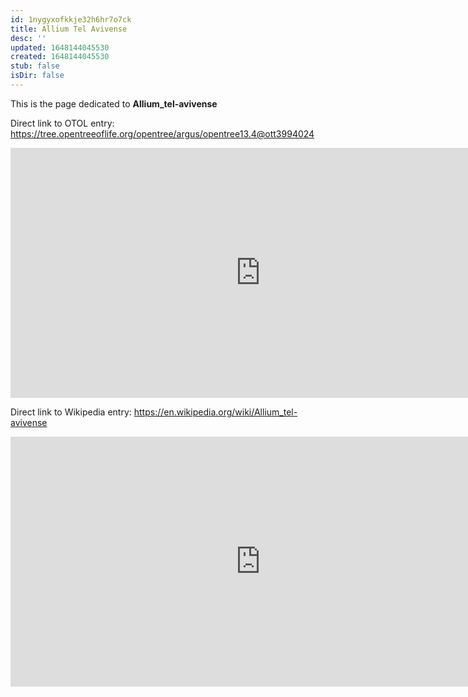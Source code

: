 ```yaml
---
id: 1nygyxofkkje32h6hr7o7ck
title: Allium Tel Avivense
desc: ''
updated: 1648144045530
created: 1648144045530
stub: false
isDir: false
---
```

This is the page dedicated to **Allium_tel-avivense**


Direct link to OTOL entry: https://tree.opentreeoflife.org/opentree/argus/opentree13.4@ott3994024



<html>
    <body>
    <iframe src="https://tree.opentreeoflife.org/opentree/argus/opentree13.4@ott3994024"
    width="800" height="400" frameborder="0" allowfullscreen> </iframe>
    </body>
</html>
    


Direct link to Wikipedia entry: https://en.wikipedia.org/wiki/Allium_tel-avivense



<html>
    <body>
    <iframe src="https://en.wikipedia.org/wiki/Allium_tel-avivense"
    width="800" height="400" frameborder="0" allowfullscreen> </iframe>
    </body>
</html>
    
